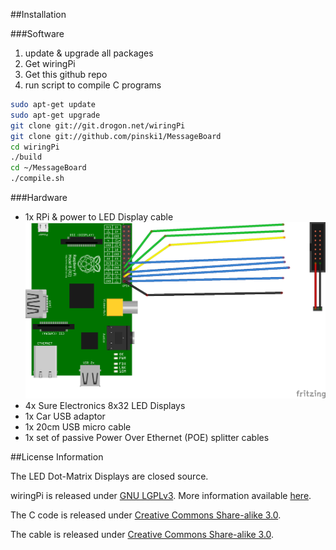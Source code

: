 

<!-- add image of completed display -->
<!-- 1[]() -->

<!-- introduction text -->

##Installation

###Software
1. update & upgrade all packages
2. Get wiringPi
2. Get this github repo
3. run script to compile C programs
<!--4. run script to set python script to auto run-->

```bash
sudo apt-get update
sudo apt-get upgrade
git clone git://git.drogon.net/wiringPi
git clone git://github.com/pinski1/MessageBoard
cd wiringPi
./build
cd ~/MessageBoard
./compile.sh
```

###Hardware

* 1x RPi & power to LED Display cable
![Image](./Hardware/DisplayBoardCable.png?raw=true)
* 4x Sure Electronics 8x32 LED Displays
* 1x Car USB adaptor
* 1x 20cm USB micro cable
* 1x set of passive Power Over Ethernet (POE) splitter cables


##License Information

The LED Dot-Matrix Displays are closed source.

wiringPi is released under [GNU LGPLv3](http://www.gnu.org/copyleft/lesser.html). More information available [here](http://wiringpi.com/).

The C code is released under [Creative Commons Share-alike 3.0](http://creativecommons.org/licenses/by-sa/3.0/).

The cable is released under [Creative Commons Share-alike 3.0](http://creativecommons.org/licenses/by-sa/3.0/).


